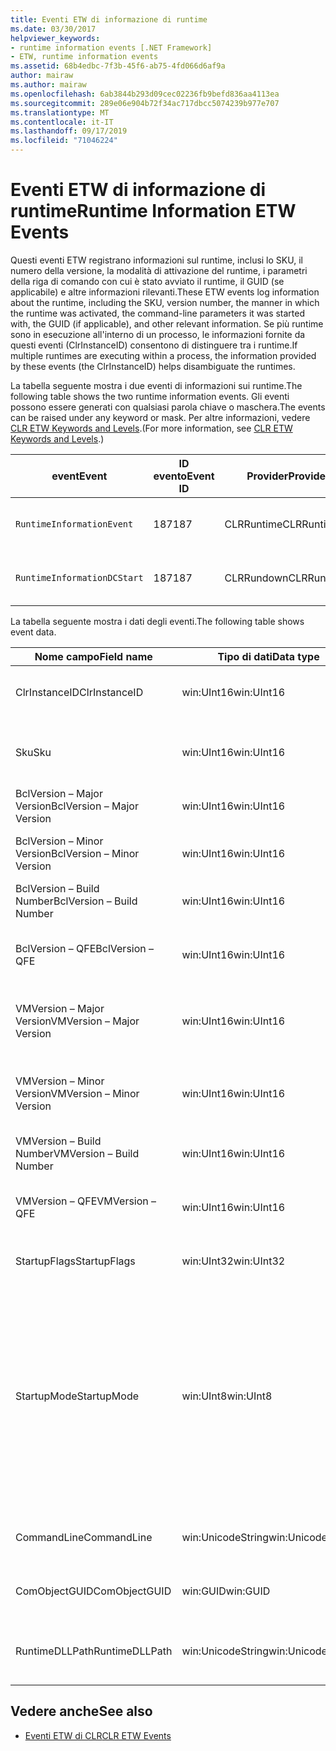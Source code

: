 ```yaml
---
title: Eventi ETW di informazione di runtime
ms.date: 03/30/2017
helpviewer_keywords:
- runtime information events [.NET Framework]
- ETW, runtime information events
ms.assetid: 68b4edbc-7f3b-45f6-ab75-4fd066d6af9a
author: mairaw
ms.author: mairaw
ms.openlocfilehash: 6ab3844b293d09cec02236fb9befd836aa4113ea
ms.sourcegitcommit: 289e06e904b72f34ac717dbcc5074239b977e707
ms.translationtype: MT
ms.contentlocale: it-IT
ms.lasthandoff: 09/17/2019
ms.locfileid: "71046224"
---
```

# <a name="runtime-information-etw-events"></a><span data-ttu-id="fcf3b-102">Eventi ETW di informazione di runtime</span><span class="sxs-lookup"><span data-stu-id="fcf3b-102">Runtime Information ETW Events</span></span>
<span data-ttu-id="fcf3b-103">Questi eventi ETW registrano informazioni sul runtime, inclusi lo SKU, il numero della versione, la modalità di attivazione del runtime, i parametri della riga di comando con cui è stato avviato il runtime, il GUID (se applicabile) e altre informazioni rilevanti.</span><span class="sxs-lookup"><span data-stu-id="fcf3b-103">These ETW events log information about the runtime, including the SKU, version number, the manner in which the runtime was activated, the command-line parameters it was started with, the GUID (if applicable), and other relevant information.</span></span> <span data-ttu-id="fcf3b-104">Se più runtime sono in esecuzione all'interno di un processo, le informazioni fornite da questi eventi (ClrInstanceID) consentono di distinguere tra i runtime.</span><span class="sxs-lookup"><span data-stu-id="fcf3b-104">If multiple runtimes are executing within a process, the information provided by these events (the ClrInstanceID) helps disambiguate the runtimes.</span></span>  
  
 <span data-ttu-id="fcf3b-105">La tabella seguente mostra i due eventi di informazioni sui runtime.</span><span class="sxs-lookup"><span data-stu-id="fcf3b-105">The following table shows the two runtime information events.</span></span> <span data-ttu-id="fcf3b-106">Gli eventi possono essere generati con qualsiasi parola chiave o maschera.</span><span class="sxs-lookup"><span data-stu-id="fcf3b-106">The events can be raised under any keyword or mask.</span></span> <span data-ttu-id="fcf3b-107">Per altre informazioni, vedere [CLR ETW Keywords and Levels](clr-etw-keywords-and-levels.md).</span><span class="sxs-lookup"><span data-stu-id="fcf3b-107">(For more information, see [CLR ETW Keywords and Levels](clr-etw-keywords-and-levels.md).)</span></span>  
  
|<span data-ttu-id="fcf3b-108">event</span><span class="sxs-lookup"><span data-stu-id="fcf3b-108">Event</span></span>|<span data-ttu-id="fcf3b-109">ID evento</span><span class="sxs-lookup"><span data-stu-id="fcf3b-109">Event ID</span></span>|<span data-ttu-id="fcf3b-110">Provider</span><span class="sxs-lookup"><span data-stu-id="fcf3b-110">Provider</span></span>|<span data-ttu-id="fcf3b-111">Descrizione</span><span class="sxs-lookup"><span data-stu-id="fcf3b-111">Description</span></span>|  
|-----------|--------------|--------------|-----------------|  
|`RuntimeInformationEvent`|<span data-ttu-id="fcf3b-112">187</span><span class="sxs-lookup"><span data-stu-id="fcf3b-112">187</span></span>|<span data-ttu-id="fcf3b-113">CLRRuntime</span><span class="sxs-lookup"><span data-stu-id="fcf3b-113">CLRRuntime</span></span>|<span data-ttu-id="fcf3b-114">Generato quando viene caricato un runtime.</span><span class="sxs-lookup"><span data-stu-id="fcf3b-114">Raised when a runtime is loaded.</span></span>|  
|`RuntimeInformationDCStart`|<span data-ttu-id="fcf3b-115">187</span><span class="sxs-lookup"><span data-stu-id="fcf3b-115">187</span></span>|<span data-ttu-id="fcf3b-116">CLRRundown</span><span class="sxs-lookup"><span data-stu-id="fcf3b-116">CLRRundown</span></span>|<span data-ttu-id="fcf3b-117">Enumera i runtime caricati.</span><span class="sxs-lookup"><span data-stu-id="fcf3b-117">Enumerates the runtimes that are loaded.</span></span>|  
  
 <span data-ttu-id="fcf3b-118">La tabella seguente mostra i dati degli eventi.</span><span class="sxs-lookup"><span data-stu-id="fcf3b-118">The following table shows event data.</span></span>  
  
|<span data-ttu-id="fcf3b-119">Nome campo</span><span class="sxs-lookup"><span data-stu-id="fcf3b-119">Field name</span></span>|<span data-ttu-id="fcf3b-120">Tipo di dati</span><span class="sxs-lookup"><span data-stu-id="fcf3b-120">Data type</span></span>|<span data-ttu-id="fcf3b-121">Descrizione</span><span class="sxs-lookup"><span data-stu-id="fcf3b-121">Description</span></span>|  
|----------------|---------------|-----------------|  
|<span data-ttu-id="fcf3b-122">ClrInstanceID</span><span class="sxs-lookup"><span data-stu-id="fcf3b-122">ClrInstanceID</span></span>|<span data-ttu-id="fcf3b-123">win:UInt16</span><span class="sxs-lookup"><span data-stu-id="fcf3b-123">win:UInt16</span></span>|<span data-ttu-id="fcf3b-124">ID univoco per l'istanza di CLR o CoreCLR.</span><span class="sxs-lookup"><span data-stu-id="fcf3b-124">Unique ID for the instance of CLR or CoreCLR.</span></span>|  
|<span data-ttu-id="fcf3b-125">Sku</span><span class="sxs-lookup"><span data-stu-id="fcf3b-125">Sku</span></span>|<span data-ttu-id="fcf3b-126">win:UInt16</span><span class="sxs-lookup"><span data-stu-id="fcf3b-126">win:UInt16</span></span>|<span data-ttu-id="fcf3b-127">1 - CLR desktop.</span><span class="sxs-lookup"><span data-stu-id="fcf3b-127">1 – Desktop CLR.</span></span><br /><br /> <span data-ttu-id="fcf3b-128">2 - CoreCLR.</span><span class="sxs-lookup"><span data-stu-id="fcf3b-128">2 – CoreCLR.</span></span>|  
|<span data-ttu-id="fcf3b-129">BclVersion – Major Version</span><span class="sxs-lookup"><span data-stu-id="fcf3b-129">BclVersion – Major Version</span></span>|<span data-ttu-id="fcf3b-130">win:UInt16</span><span class="sxs-lookup"><span data-stu-id="fcf3b-130">win:UInt16</span></span>|<span data-ttu-id="fcf3b-131">Versione principale di mscorlib.dll.</span><span class="sxs-lookup"><span data-stu-id="fcf3b-131">Major version of mscorlib.dll.</span></span>|  
|<span data-ttu-id="fcf3b-132">BclVersion – Minor Version</span><span class="sxs-lookup"><span data-stu-id="fcf3b-132">BclVersion – Minor Version</span></span>|<span data-ttu-id="fcf3b-133">win:UInt16</span><span class="sxs-lookup"><span data-stu-id="fcf3b-133">win:UInt16</span></span>|<span data-ttu-id="fcf3b-134">Numero della versione secondaria di mscorlib.dll.</span><span class="sxs-lookup"><span data-stu-id="fcf3b-134">Minor version number of mscorlib.dll.</span></span>|  
|<span data-ttu-id="fcf3b-135">BclVersion – Build Number</span><span class="sxs-lookup"><span data-stu-id="fcf3b-135">BclVersion – Build Number</span></span>|<span data-ttu-id="fcf3b-136">win:UInt16</span><span class="sxs-lookup"><span data-stu-id="fcf3b-136">win:UInt16</span></span>|<span data-ttu-id="fcf3b-137">Numero di build di mscorlib.dll.</span><span class="sxs-lookup"><span data-stu-id="fcf3b-137">Build number of mscorlib.dll.</span></span>|  
|<span data-ttu-id="fcf3b-138">BclVersion – QFE</span><span class="sxs-lookup"><span data-stu-id="fcf3b-138">BclVersion – QFE</span></span>|<span data-ttu-id="fcf3b-139">win:UInt16</span><span class="sxs-lookup"><span data-stu-id="fcf3b-139">win:UInt16</span></span>|<span data-ttu-id="fcf3b-140">Numero della versione hotfix di mscorlib.dll.</span><span class="sxs-lookup"><span data-stu-id="fcf3b-140">Hotfix version number of mscorlib.dll.</span></span>|  
|<span data-ttu-id="fcf3b-141">VMVersion – Major Version</span><span class="sxs-lookup"><span data-stu-id="fcf3b-141">VMVersion – Major Version</span></span>|<span data-ttu-id="fcf3b-142">win:UInt16</span><span class="sxs-lookup"><span data-stu-id="fcf3b-142">win:UInt16</span></span>|<span data-ttu-id="fcf3b-143">Versione di clr.dll o coreclr.dll, a seconda dello SKU.</span><span class="sxs-lookup"><span data-stu-id="fcf3b-143">Version of clr.dll or coreclr.dll, depending on SKU.</span></span>|  
|<span data-ttu-id="fcf3b-144">VMVersion – Minor Version</span><span class="sxs-lookup"><span data-stu-id="fcf3b-144">VMVersion – Minor Version</span></span>|<span data-ttu-id="fcf3b-145">win:UInt16</span><span class="sxs-lookup"><span data-stu-id="fcf3b-145">win:UInt16</span></span>|<span data-ttu-id="fcf3b-146">Versione secondaria di clr.dll o coreclr.dll, a seconda dello SKU.</span><span class="sxs-lookup"><span data-stu-id="fcf3b-146">Minor version of clr.dll or coreclr.dll, depending on SKU.</span></span>|  
|<span data-ttu-id="fcf3b-147">VMVersion – Build Number</span><span class="sxs-lookup"><span data-stu-id="fcf3b-147">VMVersion – Build Number</span></span>|<span data-ttu-id="fcf3b-148">win:UInt16</span><span class="sxs-lookup"><span data-stu-id="fcf3b-148">win:UInt16</span></span>|<span data-ttu-id="fcf3b-149">Numero di build di clr.dll o coreclr.dll.</span><span class="sxs-lookup"><span data-stu-id="fcf3b-149">Build number of clr.dll or coreclr.dll.</span></span>|  
|<span data-ttu-id="fcf3b-150">VMVersion – QFE</span><span class="sxs-lookup"><span data-stu-id="fcf3b-150">VMVersion – QFE</span></span>|<span data-ttu-id="fcf3b-151">win:UInt16</span><span class="sxs-lookup"><span data-stu-id="fcf3b-151">win:UInt16</span></span>|<span data-ttu-id="fcf3b-152">Numero della versione hotfix di clr.dll o coreclr.dll.</span><span class="sxs-lookup"><span data-stu-id="fcf3b-152">Hotfix version number of clr.dll or coreclr.dll.</span></span>|  
|<span data-ttu-id="fcf3b-153">StartupFlags</span><span class="sxs-lookup"><span data-stu-id="fcf3b-153">StartupFlags</span></span>|<span data-ttu-id="fcf3b-154">win:UInt32</span><span class="sxs-lookup"><span data-stu-id="fcf3b-154">win:UInt32</span></span>|<span data-ttu-id="fcf3b-155">Flag di avvio definiti in mscoree.h.</span><span class="sxs-lookup"><span data-stu-id="fcf3b-155">Startup flags defined in mscoree.h.</span></span>|  
|<span data-ttu-id="fcf3b-156">StartupMode</span><span class="sxs-lookup"><span data-stu-id="fcf3b-156">StartupMode</span></span>|<span data-ttu-id="fcf3b-157">win:UInt8</span><span class="sxs-lookup"><span data-stu-id="fcf3b-157">win:UInt8</span></span>|<span data-ttu-id="fcf3b-158">0x01 - Eseguibile gestito.</span><span class="sxs-lookup"><span data-stu-id="fcf3b-158">0x01 - Managed executable.</span></span><br /><br /> <span data-ttu-id="fcf3b-159">0x02 - CLR ospitato.</span><span class="sxs-lookup"><span data-stu-id="fcf3b-159">0x02 - Hosted CLR.</span></span><br /><br /> <span data-ttu-id="fcf3b-160">0x04 - Interoperabilità gestita C++.</span><span class="sxs-lookup"><span data-stu-id="fcf3b-160">0x04 - C++ managed interop.</span></span><br /><br /> <span data-ttu-id="fcf3b-161">0x08 - Attivazione COM.</span><span class="sxs-lookup"><span data-stu-id="fcf3b-161">0x08 - COM-activated.</span></span><br /><br /> <span data-ttu-id="fcf3b-162">0x10 - Altro.</span><span class="sxs-lookup"><span data-stu-id="fcf3b-162">0x10 - Other.</span></span>|  
|<span data-ttu-id="fcf3b-163">CommandLine</span><span class="sxs-lookup"><span data-stu-id="fcf3b-163">CommandLine</span></span>|<span data-ttu-id="fcf3b-164">win:UnicodeString</span><span class="sxs-lookup"><span data-stu-id="fcf3b-164">win:UnicodeString</span></span>|<span data-ttu-id="fcf3b-165">Non Null solo se StartupMode=0x01.</span><span class="sxs-lookup"><span data-stu-id="fcf3b-165">Non-null only if StartupMode=0x01.</span></span>|  
|<span data-ttu-id="fcf3b-166">ComObjectGUID</span><span class="sxs-lookup"><span data-stu-id="fcf3b-166">ComObjectGUID</span></span>|<span data-ttu-id="fcf3b-167">win:GUID</span><span class="sxs-lookup"><span data-stu-id="fcf3b-167">win:GUID</span></span>|<span data-ttu-id="fcf3b-168">Non Null solo se StartupMode=0x08.</span><span class="sxs-lookup"><span data-stu-id="fcf3b-168">Non-null only if StartupMode=0x08.</span></span>|  
|<span data-ttu-id="fcf3b-169">RuntimeDLLPath</span><span class="sxs-lookup"><span data-stu-id="fcf3b-169">RuntimeDLLPath</span></span>|<span data-ttu-id="fcf3b-170">win:UnicodeString</span><span class="sxs-lookup"><span data-stu-id="fcf3b-170">win:UnicodeString</span></span>|<span data-ttu-id="fcf3b-171">Percorso del file DLL CLR che è stato caricato nel processo.</span><span class="sxs-lookup"><span data-stu-id="fcf3b-171">Path to the CLR .dll file that was loaded into the process.</span></span>|  
  
## <a name="see-also"></a><span data-ttu-id="fcf3b-172">Vedere anche</span><span class="sxs-lookup"><span data-stu-id="fcf3b-172">See also</span></span>

- [<span data-ttu-id="fcf3b-173">Eventi ETW di CLR</span><span class="sxs-lookup"><span data-stu-id="fcf3b-173">CLR ETW Events</span></span>](clr-etw-events.md)
